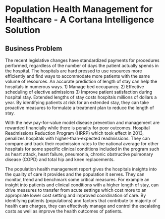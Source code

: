# Population Health Management for Healthcare - A Cortana Intelligence Solution

## Business Problem

The recent legislative changes have standardized payments for procedures performed, regardless of the number of days the patient actually spends in the hospital. The hospitals are hard pressed to use resources more efficiently and find ways to accommodate more patients with the same volume of resources. An accurate prediction of length of stay can help the hospitals in numerous ways. 1) Manage bed occupancy. 2) Effective scheduling of elective admissions 3) Improve patient satisfaction during hospital stay. Extended lengths of stay costs hospitals millions of dollars a year. By identifying patients at risk for an extended stay, they can take proactive measures to formulate a treatment plan to reduce the length of stay.

With the new pay-for-value model disease prevention and management are rewarded financially while there is penalty for poor outcomes. Hospital Readmissions Reduction Program (HRRP) which took effect in 2013, penalizes hospitals with higher-than-expected readmissions. They can compare and track their readmission rates to the national average for other hospitals for some specific clinical conditions included in the program such as heart attack, heart failure, pneumonia, chronic obstructive pulmonary disease (COPD) and total hip and knee replacements.

The population health management report gives the hospitals insights into the quality of care it provides and the population it serves. They can monitor, trend and benchmark some critical measures. For example an insight into patients and clinical conditions with a higher length of stay, can drive measures to transfer from acute settings which cost more to an appropriate lower cost setting and improved coordination of care. By identifying patients (populations) and factors that contribute to majority of health care charges, they can effectively manage and control the escalating costs as well as improve the health outcomes of patients.